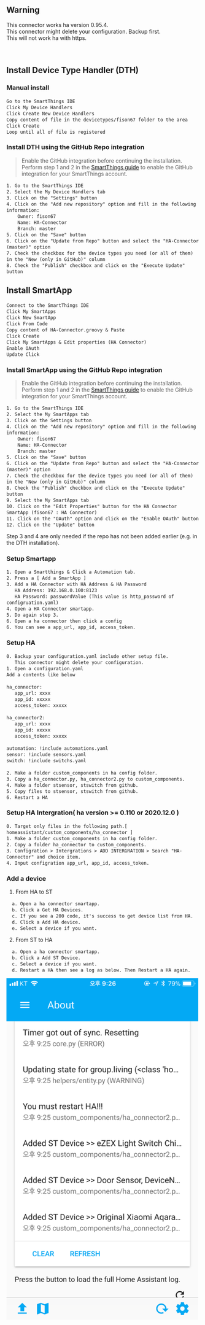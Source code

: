 ## Warning
This connector works ha version 0.95.4.<br/>
This connector might delete your configuration. Backup first.<br/>
This will not work ha with https.<br/>
<br/><br/>

## Install Device Type Handler (DTH)

### Manual install
```
Go to the SmartThings IDE
Click My Device Handlers
Click Create New Device Handlers
Copy content of file in the devicetypes/fison67 folder to the area
Click Create
Loop until all of file is registered
```

### Install DTH using the GitHub Repo integration
> Enable the GitHub integration before continuing the installation. Perform step 1 and 2 in the [SmartThings guide](https://docs.smartthings.com/en/latest/tools-and-ide/github-integration.html#step-1-enable-github-integration) to enable the GitHub integration for your SmartThings account.

```
1. Go to the SmartThings IDE
2. Select the My Device Handlers tab
3. Click on the "Settings" button
4. Click on the "Add new repository" option and fill in the following information:
    Owner: fison67
    Name: HA-Connector
    Branch: master
5. Click on the "Save" button
6. Click on the "Update from Repo" button and select the "HA-Connector (master)" option
7. Check the checkbox for the device types you need (or all of them) in the "New (only in GitHub)" column
8. Check the "Publish" checkbox and click on the "Execute Update" button
```

## Install SmartApp
```
Connect to the SmartThings IDE
Click My SmartApps
Click New SmartApp
Click From Code
Copy content of HA-Connector.groovy & Paste
Click Create
Click My SmartApps & Edit properties (HA Connector)
Enable OAuth
Update Click
```

### Install SmartApp using the GitHub Repo integration
> Enable the GitHub integration before continuing the installation. Perform step 1 and 2 in the [SmartThings guide](https://docs.smartthings.com/en/latest/tools-and-ide/github-integration.html#step-1-enable-github-integration) to enable the GitHub integration for your SmartThings account.

```
1. Go to the SmartThings IDE
2. Select the My SmartApps tab
3. Click on the Settings button
4. Click on the "Add new repository" option and fill in the following information:
    Owner: fison67
    Name: HA-Connector
    Branch: master
5. Click on the "Save" button
6. Click on the "Update from Repo" button and select the "HA-Connector (master)" option
7. Check the checkbox for the device types you need (or all of them) in the "New (only in GitHub)" column
8. Check the "Publish" checkbox and click on the "Execute Update" button
9. Select the My SmartApps tab
10. Click on the "Edit Properties" button for the HA Connector SmartApp (fison67 : HA Connector)
11. Click on the "OAuth" option and click on the "Enable OAuth" button
12. Click on the "Update" button
```
Step 3 and 4 are only needed if the repo has not been added earlier (e.g. in the DTH installation).

### Setup Smartapp
```
1. Open a Smartthings & Click a Automation tab.
2. Press a [ Add a SmartApp ]
3. Add a HA Connector with HA Address & HA Password
   HA Address: 192.168.0.100:8123
   HA Password: passwordValue (This value is http_password of configruation.yaml)
4. Open a HA Connector smartapp.
5. Do again step 3.
6. Open a ha connector then click a config
6. You can see a app_url, app_id, access_token.
```


### Setup HA
```
0. Backup your configuration.yaml include other setup file.
   This connector might delete your configuration.
1. Open a configuration.yaml
Add a contents like below

ha_connector:
   app_url: xxxx
   app_id: xxxxx
   access_token: xxxxx
   
ha_connector2:
   app_url: xxxx
   app_id: xxxxx
   access_token: xxxxx

automation: !include automations.yaml
sensor: !include sensors.yaml
switch: !include switchs.yaml

2. Make a folder custom_components in ha config folder.
3. Copy a ha_connector.py, ha_connector2.py to custom_components.
4. Make a folder stsensor, stswitch from github.
5. Copy files to stsensor, stswitch from github.
6. Restart a HA
```

### Setup HA Intergration( ha version >= 0.110 or 2020.12.0 )
```
0. Target only files in the following path.[ homeassistant/custom_components/ha_connector ]
1. Make a folder custom_components in ha config folder.
2. Copy a folder ha_connector to custom_components.
3. Configration > Intergrations > ADD INTERGRATION > Search "HA-Connector" and choice item.
4. Input configration app_url, app_id, access_token.
```

### Add a device
1. From HA to ST
```
  a. Open a ha connector smartapp.
  b. Click a Get HA Devices.
  c. If you see a 200 code, it's success to get device list from HA.
  d. Click a Add HA device.
  e. Select a device if you want.
```

2. From ST to HA
```
  a. Open a ha connector smartapp.
  b. Click a Add ST Device.
  c. Select a device if you want.
  d. Restart a HA then see a log as below. Then Restart a HA again.
```
<img src="./icons/ha-1.png" title="" width="500px"/>


